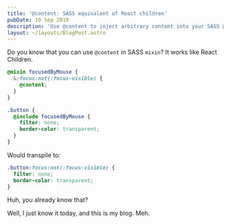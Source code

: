 ```yaml
---
title: '@content: SASS equivalent of React children'
pubDate: 19 Sep 2019
description: 'Use @content to inject arbitrary content into your SASS @mixin'
layout: ~/layouts/BlogPost.astro
---
```


Do you know that you can use `@content` in SASS `mixin`? It works like React Children.

```scss noWrapper
@mixin focusedByMouse {
  &:focus:not(:focus-visible) {
    @content;
  }
}

.button {
  @include focusedByMouse {
    filter: none;
    border-color: transparent;
  }
}
```

Would transpile to:

```css noWrapper
.button:focus:not(:focus-visible) {
  filter: none;
  border-color: transparent;
}
```

Huh, you already know that?

Well, I just know it today, and this is my blog. Meh.
